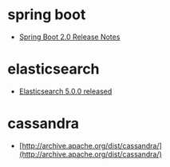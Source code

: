 # spring boot
+ [Spring Boot 2.0 Release Notes](https://github.com/spring-projects/spring-boot/wiki/Spring-Boot-2.0-Release-Notes)
# elasticsearch
+ [Elasticsearch 5.0.0 released](https://github.com/spring-projects/spring-boot/wiki/Spring-Boot-2.0-Release-Notes)
# cassandra
+ [http://archive.apache.org/dist/cassandra/](http://archive.apache.org/dist/cassandra/)

